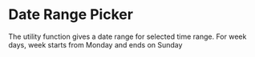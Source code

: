 # Date Range Picker

The utility function gives a date range for selected time range. For week days, week starts from Monday and ends on Sunday
